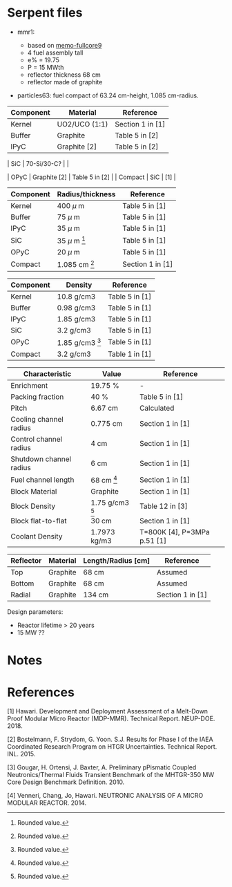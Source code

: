 # Serpent files

* mmr1:
  * based on [memo-fullcore9](https://github.com/robfairh/uiuc-microreactors/blob/feedback/usnc/memo-fullcore9)
  * 4 fuel assembly tall
  * e% = 19.75
  * P = 15 MWth
  * reflector thickness 68 cm
  * reflector made of graphite

* particles63: fuel compact of 63.24 cm-height, 1.085 cm-radius.

| Component     | Material      | Reference 		|
|---------------|---------------|-------------------|
| Kernel		| UO2/UCO (1:1)	| Section 1 in [1]	|
| Buffer		| Graphite 		| Table 5 in [2] 	|
| IPyC			| Graphite [2]	| Table 5 in [2] 	|

| SiC			| 70-Si/30-C?	| 					|

| OPyC			| Graphite [2]	| Table 5 in [2]	|
| Compact 		| SiC	 		| [1]				|

[^1]: Rounded value.


| Component     | Radius/thickness  | Reference 		|
|---------------|-------------------|-------------------|
| Kernel 		| 400 $\mu$ m 		| Table 5 in [1] 	|
| Buffer		| 75 $\mu$ m 		| Table 5 in [1]	|
| IPyC			| 35 $\mu$ m 		| Table 5 in [1]	|
| SiC			| 35 $\mu$ m [^1]	| Table 5 in [1]    |
| OPyC			| 20 $\mu$ m		| Table 5 in [1]    |
| Compact 		| 1.085 cm [^1]		| Section 1 in [1]	|

[^1]: Rounded value.

| Component     | Density       	| Reference 		|
|---------------|-------------------|-------------------|
| Kernel		| 10.8 g/cm3 		| Table 5 in [1]	|
| Buffer		| 0.98 g/cm3 		| Table 5 in [1]	|
| IPyC			| 1.85 g/cm3		| Table 5 in [1]	|
| SiC			| 3.2 g/cm3			| Table 5 in [1]	|
| OPyC			| 1.85 g/cm3 [^1]	| Table 5 in [1]	|
| Compact 		| 3.2 g/cm3			| Table 1 in [1]	|

[^1]: Rounded value.

| Characteristic    		| Value             | Reference     				|
|---------------------------|-------------------|-------------------------------|
| Enrichment				| 19.75 %			| -								|
| Packing fraction			| 40 %				| Table 5 in [1]				|
| Pitch						| 6.67 cm 			| Calculated					|
| Cooling channel radius 	| 0.775 cm 			| Section 1 in [1]				|
| Control channel radius 	| 4 cm 				| Section 1 in [1]				|
| Shutdown channel radius 	| 6 cm 	 			| Section 1 in [1]				|
| Fuel channel length		| 68 cm [^1]		| Section 1 in [1]				|
| Block Material			| Graphite			| Section 1 in [1]				|
| Block Density				| 1.75 g/cm3 [^1]	| Table 12 in [3]				|
| Block flat-to-flat		| 30 cm				| Section 1 in [1]				|
| Coolant Density			| 1.7973 kg/m3 		| T=800K [4], P=3MPa p.51 [1]	|

[^1]: Rounded value.


| Reflector	| Material		| Length/Radius [cm]    | Reference 		|
|-----------|---------------|-----------------------|-------------------|
| Top 	 	| Graphite 		| 68 cm					| Assumed			|
| Bottom 	| Graphite 		| 68 cm					| Assumed			|
| Radial  	| Graphite 		| 134 cm 	 			| Section 1 in [1]	|

Design parameters:
* Reactor lifetime > 20 years
* 15 MW ??


# Notes




# References

[1] Hawari. Development and Deployment Assessment of a Melt-Down Proof Modular Micro Reactor (MDP-MMR). Technical Report. NEUP-DOE. 2018.

[2] Bostelmann, F. Strydom, G. Yoon. S.J. Results for Phase I of the IAEA Coordinated Research Program on HTGR Uncertainties. Technical Report. INL. 2015.

[3] Gougar, H. Ortensi, J. Baxter, A. Preliminary pPismatic Coupled Neutronics/Thermal Fluids Transient Benchmark of the MHTGR-350 MW Core Design Benchmark Definition. 2010.

[4] Venneri, Chang, Jo, Hawari. NEUTRONIC ANALYSIS OF A MICRO MODULAR REACTOR. 2014.